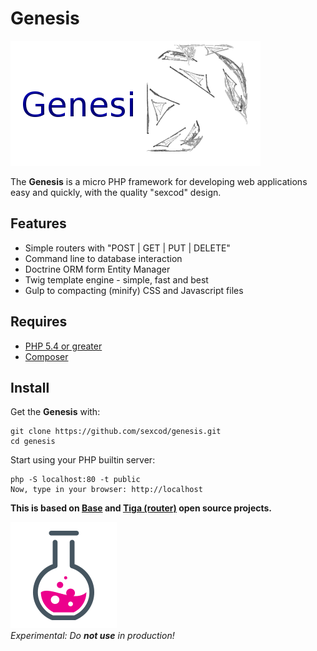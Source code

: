 # Genesis
![Genesis](https://github.com/sexcod/genesi/blob/master/doc/genesi.png)   

The **Genesis** is a micro PHP framework for developing web applications easy and quickly, with the quality "sexcod" design.

## Features

- Simple routers with "POST | GET | PUT | DELETE"   
- Command line to database interaction
- Doctrine ORM form Entity Manager
- Twig template engine - simple, fast and best
- Gulp to compacting (minify) CSS and Javascript files




## Requires

- [PHP 5.4 or greater](http://www.php.net)    
- [Composer](https://getcomposer.org/)    


## Install

Get the **Genesis** with:

    git clone https://github.com/sexcod/genesis.git
    cd genesis    

Start using your PHP builtin server:
    
    php -S localhost:80 -t public
    Now, type in your browser: http://localhost


**This is based on [Base](https://github.com/sexcod/base) and [Tiga (router)](https://github.com/sexcod/Tiga) open source projects.**

![Experimental](https://github.com/sexcod/Tiga/blob/master/img/expicon.png)   
_Experimental: Do **not use** in production!_







